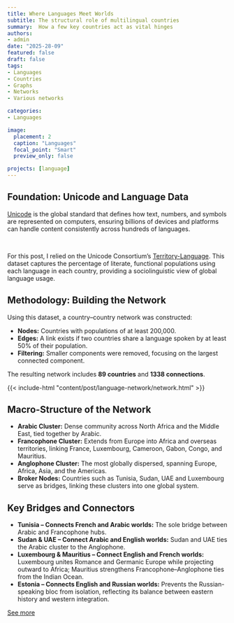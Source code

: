 ```yaml
---
title: Where Languages Meet Worlds
subtitle: The structural role of multilingual countries
summary:  How a few key countries act as vital hinges
authors:
- admin
date: "2025-28-09"
featured: false
draft: false
tags: 
- Languages
- Countries
- Graphs
- Networks
- Various networks

categories:
- Languages

image:
  placement: 2
  caption: "Languages"
  focal_point: "Smart"
  preview_only: false

projects: [language]
---
```


## Foundation: Unicode and Language Data

[Unicode](https://home.unicode.org/) is the global standard that defines how text, numbers, and symbols are represented on computers, ensuring billions of devices and platforms can handle content consistently across hundreds of languages. 

<br>

For this post, I relied on the Unicode Consortium’s [Territory-Language](https://www.unicode.org/cldr/charts/47/supplemental/territory_language_information.html). This dataset captures the percentage of literate, functional populations using each language in each country, providing a sociolinguistic view of global language usage.

## Methodology: Building the Network
Using this dataset, a country–country network was constructed:  

- **Nodes:** Countries with populations of at least 200,000.  
- **Edges:** A link exists if two countries share a language spoken by at least 50% of their population.  
- **Filtering:** Smaller components were removed, focusing on the largest connected component.  

The resulting network includes **89 countries** and **1338 connections**. 

{{< include-html "content/post/language-network/network.html" >}}

## Macro-Structure of the Network
- **Arabic Cluster:** Dense community across North Africa and the Middle East, tied together by Arabic.  
- **Francophone Cluster:** Extends from Europe into Africa and overseas territories, linking France, Luxembourg, Cameroon, Gabon, Congo, and Mauritius.  
- **Anglophone Cluster:** The most globally dispersed, spanning Europe, Africa, Asia, and the Americas.  
- **Broker Nodes:** Countries such as Tunisia, Sudan, UAE and Luxembourg serve as bridges, linking these clusters into one global system.

## Key Bridges and Connectors
- **Tunisia – Connects French and Arabic worlds:** The sole bridge between Arabic and Francophone hubs.
- **Sudan & UAE – Connect Arabic and English worlds:** Sudan and UAE ties the Arabic cluster to the Anglophone.
- **Luxembourg & Mauritius – Connect English and French worlds:** Luxembourg unites Romance and Germanic Europe while projecting outward to Africa; Mauritius strengthens Francophone–Anglophone ties from the Indian Ocean.  
- **Estonia – Connects English and Russian worlds:** Prevents the Russian-speaking bloc from isolation, reflecting its balance between eastern history and western integration.

[See more](slide_language.pdf)

<!-- {{< include-html "content/post/language-network/plot.html" >}} -->
